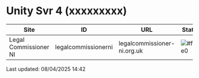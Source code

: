 # Unity Svr 4 (xxxxxxxxx)

 | Site  | ID | URL | Status | Default |
| --- | --- | --- | --- | --- |
| Legal Commissioner NI | legalcommissionerni | legalcommissioner-ni.org.uk | ![#fff3e0](https://placehold.co/140x30/ffe0b2/e65100.png?text=Development&font=source-sans-pro) | ![#e8f5e9](https://placehold.co/80x30/c8e6c9/1b5e20.png?text=Yes&font=source-sans-pro) |
Last updated: 08/04/2025 14:42
